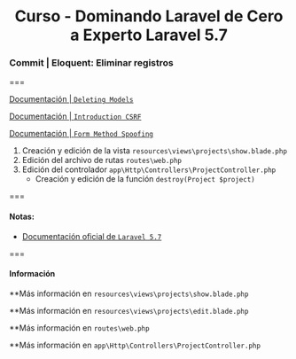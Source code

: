 
<!-- title -->
<h1 align="center">Curso - Dominando Laravel de Cero a Experto Laravel 5.7</h1>
<!-- end title -->

<!-- commit name -->
### Commit | __Eloquent: Eliminar registros__
<!-- end commit name -->
===
<!-- official documentation -->
[Documentación | `Deleting Models`](https://laravel.com/docs/5.7/eloquent#deleting-models)

[Documentación | `Introduction CSRF`](https://laravel.com/docs/5.7/csrf#csrf-introduction)

[Documentación | `Form Method Spoofing`](https://laravel.com/docs/5.7/routing#form-method-spoofing)
<!-- end official documentation -->

<!-- commit instructions -->
1. Creación y edición de la vista `resources\views\projects\show.blade.php`
2. Edición del archivo de rutas `routes\web.php`
3. Edición del controlador `app\Http\Controllers\ProjectController.php`
    - Creación y edición de la función `destroy(Project $project)`

<!-- end commit instructions -->
===
<!-- notes -->
#### Notas:
  - [Documentación oficial de `Laravel 5.7`](https://laravel.com/docs/5.7)
<!-- end notes -->
===
<!-- information -->
#### Información
**Más información en `resources\views\projects\show.blade.php`

**Más información en `resources\views\projects\edit.blade.php`

**Más información en `routes\web.php`

**Más información en `app\Http\Controllers\ProjectController.php`
<!-- end information -->
